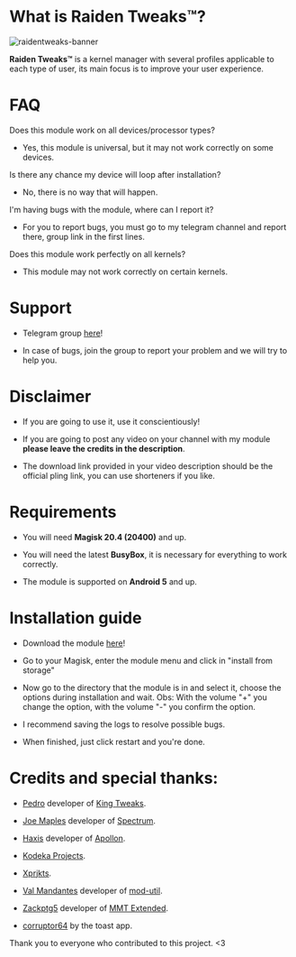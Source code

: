 # What is Raiden Tweaks™?

![raidentweaks-banner](https://github.com/raidenkkj/Raiden-Tweaks/blob/stable/images/raidentweaks-banner.png?raw=true)

**Raiden Tweaks™** is a kernel manager with several profiles applicable to each type of user, its main focus is to improve your user experience.

# FAQ

Does this module work on all devices/processor types?

  - Yes, this module is universal, but it may not work correctly on some devices. 
 
Is there any chance my device will loop after installation?

  - No, there is no way that will happen.
 
I'm having bugs with the module, where can I report it?

  - For you to report bugs, you must go to my telegram channel and report there, group link in the first lines.
 
Does this module work perfectly on all kernels?

  - This module may not work correctly on certain kernels.
 
# Support 

 - Telegram group [here](https://t.me/raidenprjktsgroup)!

 - In case of bugs, join the group to report your problem and we will try to help you.

# Disclaimer

 - If you are going to use it, use it conscientiously!         

 - If you are going to post any video on your channel with my module **please leave the credits in the description**.

 - The download link provided in your video description should be the official pling link, you can use shorteners if you like.

# Requirements 

 - You will need **Magisk 20.4 (20400)** and up.

 - You will need the latest **BusyBox**, it is necessary for everything to work correctly.

 - The module is supported on **Android 5** and up.

# Installation guide 

* Download the module [here](https://fir3.net/sXSL)!

* Go to your Magisk, enter the module menu and click in "install from storage"

* Now go to the directory that the module is in and select it, choose the options during installation and wait. Obs: With the volume "+" you change the option, with the volume "-" you confirm the option.

* I recommend saving the logs to resolve possible bugs.

* When finished, just click restart and you're done.

# Credits and special thanks:

* [Pedro](https://github.com/pedrozzz0) developer of [King Tweaks](https://github.com/pedrozzz0/King-Tweaks).

* [Joe Maples](https://github.com/frap129) developer of [Spectrum](https://github.com/frap129/spectrum).

* [Haxis](https://github.com/haxiswillow) developer of [Apollon](https://github.com/haxiswillow/ApollonProject).

* [Kodeka Projects](https://t.me/kodekaprojectsupdates).

* [Xprjkts](https://t.me/xprjkts).

* [Val Mandantes](https://github.com/veez21) developer of [mod-util](https://github.com/veez21/mod-util).

* [Zackptg5](https://github.com/Zackptg5) developer of [MMT Extended](https://github.com/Zackptg5/MMT-Extended).

* [corruptor64](https://forum.xda-developers.com/member.php?s=1f3e5a492ffebb222d62a936f8b34ce2&u=731319) by the toast app.

Thank you to everyone who contributed to this project. <3
